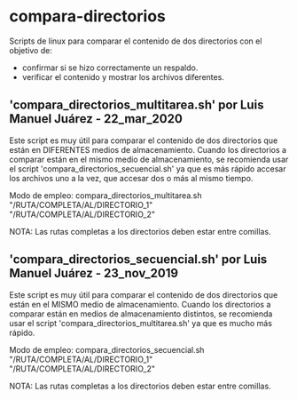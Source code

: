 # compara-directorios
Scripts de linux para comparar el contenido de dos directorios con el objetivo de:
  - confirmar si se hizo correctamente un respaldo.
  - verificar el contenido y mostrar los archivos diferentes.


## 'compara_directorios_multitarea.sh' por Luis Manuel Juárez - 22_mar_2020

Este script es muy útil para comparar el contenido de dos directorios que están
en DIFERENTES medios de almacenamiento.
Cuando los directorios a comparar están en el mismo medio de almacenamiento, se
recomienda usar el script 'compara_directorios_secuencial.sh' ya que es más
rápido accesar los archivos uno a la vez, que accesar dos o más al mismo tiempo.

Modo de empleo:
  compara_directorios_multitarea.sh "/RUTA/COMPLETA/AL/DIRECTORIO_1" "/RUTA/COMPLETA/AL/DIRECTORIO_2"

NOTA: Las rutas completas a los directorios deben estar entre comillas.


## 'compara_directorios_secuencial.sh' por Luis Manuel Juárez - 23_nov_2019

Este script es muy útil para comparar el contenido de dos directorios que están
en el MISMO medio de almacenamiento.
Cuando los directorios a comparar están en medios de almacenamiento distintos,
se recomienda usar el script 'compara_directorios_multitarea.sh' ya que es
mucho más rápido.

Modo de empleo:
  compara_directorios_secuencial.sh "/RUTA/COMPLETA/AL/DIRECTORIO_1" "/RUTA/COMPLETA/AL/DIRECTORIO_2"

NOTA: Las rutas completas a los directorios deben estar entre comillas.

